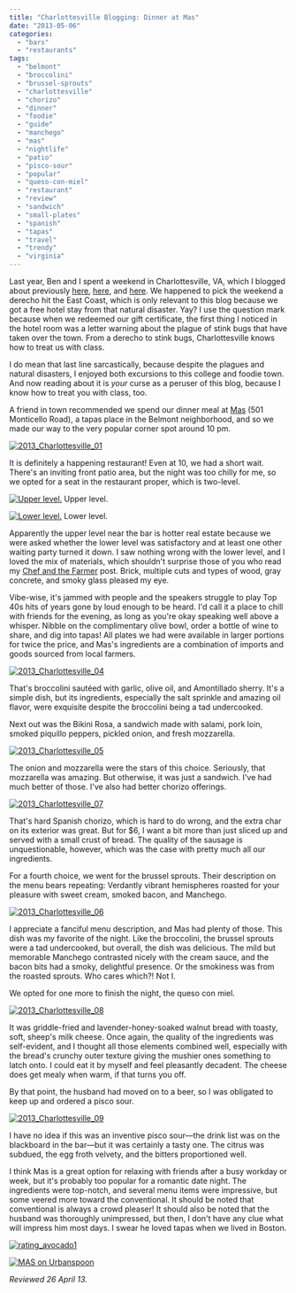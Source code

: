```yaml
---
title: "Charlottesville Blogging: Dinner at Mas"
date: "2013-05-06"
categories:
  - "bars"
  - "restaurants"
tags:
  - "belmont"
  - "broccolini"
  - "brussel-sprouts"
  - "charlottesville"
  - "chorizo"
  - "dinner"
  - "foodie"
  - "guide"
  - "manchego"
  - "mas"
  - "nightlife"
  - "patio"
  - "pisco-sour"
  - "popular"
  - "queso-con-miel"
  - "restaurant"
  - "review"
  - "sandwich"
  - "small-plates"
  - "spanish"
  - "tapas"
  - "travel"
  - "trendy"
  - "virginia"
---
```


Last year, Ben and I spent a weekend in Charlottesville, VA, which I blogged about previously [here](blog.thegourmez.com/2012/07/charlottesville-blogging-downtown-food-and-the-downtown-mall/), [here](http://www.thegourmez.com/2012/08/monticello-blogging-visiting-thomas-jeffersons-estate/), and [here](http://www.thegourmez.com/2012/07/charlottesville-blogging-2-more-eating-and-some-drinking/). We happened to pick the weekend a derecho hit the East Coast, which is only relevant to this blog because we got a free hotel stay from that natural disaster. Yay? I use the question mark because when we redeemed our gift certificate, the first thing I noticed in the hotel room was a letter warning about the plague of stink bugs that have taken over the town. From a derecho to stink bugs, Charlottesville knows how to treat us with class.

I do mean that last line sarcastically, because despite the plagues and natural disasters, I enjoyed both excursions to this college and foodie town. And now reading about it is _your_ curse as a peruser of this blog, because I know how to treat you with class, too.

A friend in town recommended we spend our dinner meal at [Mas](http://www.mastapas.com/) (501 Monticello Road), a tapas place in the Belmont neighborhood, and so we made our way to the very popular corner spot around 10 pm.

[![2013_Charlottesville_01](http://s3.amazonaws.com/thegourmez-wpmedia/2013/05/2013_Charlottesville_01-500x332.jpg)](http://www.thegourmez.com/2013/05/charlottesville-blogging-dinner-at-mas/2013_charlottesville_01/)

It is definitely a happening restaurant! Even at 10, we had a short wait. There's an inviting front patio area, but the night was too chilly for me, so we opted for a seat in the restaurant proper, which is two-level.




<div class="caption">

[![Upper level.](http://s3.amazonaws.com/thegourmez-wpmedia/2013/05/2013_Charlottesville_10-500x332.jpg)](http://www.thegourmez.com/2013/05/charlottesville-blogging-dinner-at-mas/2013_charlottesville_10/) Upper level.</div>





<div class="caption">

[![Lower level.](http://s3.amazonaws.com/thegourmez-wpmedia/2013/05/2013_Charlottesville_03-500x332.jpg)](http://www.thegourmez.com/2013/05/charlottesville-blogging-dinner-at-mas/2013_charlottesville_03/) Lower level.</div>


Apparently the upper level near the bar is hotter real estate because we were asked whether the lower level was satisfactory and at least one other waiting party turned it down. I saw nothing wrong with the lower level, and I loved the mix of materials, which shouldn't surprise those of you who read my [Chef and the Farmer](http://www.thegourmez.com/2013/04/kinston-nc-blogging-chef-and-the-farmer/) post. Brick, multiple cuts and types of wood, gray concrete, and smoky glass pleased my eye.

Vibe-wise, it's jammed with people and the speakers struggle to play Top 40s hits of years gone by loud enough to be heard. I'd call it a place to chill with friends for the evening, as long as you're okay speaking well above a whisper. Nibble on the complimentary olive bowl, order a bottle of wine to share, and dig into tapas! All plates we had were available in larger portions for twice the price, and Mas's ingredients are a combination of imports and goods sourced from local farmers.

[![2013_Charlottesville_04](http://s3.amazonaws.com/thegourmez-wpmedia/2013/05/2013_Charlottesville_04-500x332.jpg)](http://www.thegourmez.com/2013/05/charlottesville-blogging-dinner-at-mas/2013_charlottesville_04/)

That's broccolini sautéed with garlic, olive oil, and Amontillado sherry. It's a simple dish, but its ingredients, especially the salt sprinkle and amazing oil flavor, were exquisite despite the broccolini being a tad undercooked.

Next out was the Bikini Rosa, a sandwich made with salami, pork loin, smoked piquillo peppers, pickled onion, and fresh mozzarella.

[![2013_Charlottesville_05](http://s3.amazonaws.com/thegourmez-wpmedia/2013/05/2013_Charlottesville_05-500x332.jpg)](http://www.thegourmez.com/2013/05/charlottesville-blogging-dinner-at-mas/2013_charlottesville_05/)

The onion and mozzarella were the stars of this choice. Seriously, that mozzarella was amazing. But otherwise, it was just a sandwich. I've had much better of those. I've also had better chorizo offerings.

[![2013_Charlottesville_07](http://s3.amazonaws.com/thegourmez-wpmedia/2013/05/2013_Charlottesville_07-500x332.jpg)](http://www.thegourmez.com/2013/05/charlottesville-blogging-dinner-at-mas/2013_charlottesville_07/)

That's hard Spanish chorizo, which is hard to do wrong, and the extra char on its exterior was great. But for $6, I want a bit more than just sliced up and served with a small crust of bread. The quality of the sausage is unquestionable, however, which was the case with pretty much all our ingredients.

For a fourth choice, we went for the brussel sprouts. Their description on the menu bears repeating: Verdantly vibrant hemispheres roasted for your pleasure with sweet cream, smoked bacon, and Manchego.

[![2013_Charlottesville_06](http://s3.amazonaws.com/thegourmez-wpmedia/2013/05/2013_Charlottesville_06-500x332.jpg)](http://www.thegourmez.com/2013/05/charlottesville-blogging-dinner-at-mas/2013_charlottesville_06/)

I appreciate a fanciful menu description, and Mas had plenty of those. This dish was my favorite of the night. Like the broccolini, the brussel sprouts were a tad undercooked, but overall, the dish was delicious. The mild but memorable Manchego contrasted nicely with the cream sauce, and the bacon bits had a smoky, delightful presence. Or the smokiness was from the roasted sprouts. Who cares which?! Not I.

We opted for one more to finish the night, the queso con miel.

[![2013_Charlottesville_08](http://s3.amazonaws.com/thegourmez-wpmedia/2013/05/2013_Charlottesville_08-332x500.jpg)](http://www.thegourmez.com/2013/05/charlottesville-blogging-dinner-at-mas/2013_charlottesville_08/)

It was griddle-fried and lavender-honey-soaked walnut bread with toasty, soft, sheep's milk cheese. Once again, the quality of the ingredients was self-evident, and I thought all those elements combined well, especially with the bread's crunchy outer texture giving the mushier ones something to latch onto. I could eat it by myself and feel pleasantly decadent. The cheese does get mealy when warm, if that turns you off.

By that point, the husband had moved on to a beer, so I was obligated to keep up and ordered a pisco sour.

[![2013_Charlottesville_09](http://s3.amazonaws.com/thegourmez-wpmedia/2013/05/2013_Charlottesville_09-332x500.jpg)](http://www.thegourmez.com/2013/05/charlottesville-blogging-dinner-at-mas/2013_charlottesville_09/)

I have no idea if this was an inventive pisco sour—the drink list was on the blackboard in the bar—but it was certainly a tasty one. The citrus was subdued, the egg froth velvety, and the bitters proportioned well.

I think Mas is a great option for relaxing with friends after a busy workday or week, but it's probably too popular for a romantic date night. The ingredients were top-notch, and several menu items were impressive, but some veered more toward the conventional. It should be noted that conventional is always a crowd pleaser! It should also be noted that the husband was thoroughly unimpressed, but then, I don't have any clue what will impress him most days. I swear he loved tapas when we lived in Boston.

[![rating_avocado1](http://s3.amazonaws.com/thegourmez-wpmedia/2009/02/rating_avocado1.gif)](http://www.thegourmez.com/2009/02/restaurant-review-nanas-durham/rating_avocado1/)

[![MAS on Urbanspoon](http://www.urbanspoon.com/b/link/853211/minilink.gif)](http://www.urbanspoon.com/r/108/853211/restaurant/MAS-Charlottesville)

_Reviewed 26 April 13._
